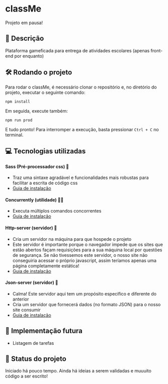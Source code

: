 # classMe

Projeto em pausa!

## :memo: Descrição
Plataforma gameficada para entrega de atividades escolares (apenas front-end por enquanto)


## :hammer_and_wrench: Rodando o projeto
Para rodar o classMe, é necessário clonar o repositório e, no diretório do projeto, executar o seguinte comando:
```
npm install
```

Em seguida, execute também:
```
npm run prod
```

E tudo pronto! Para interromper a execução, basta pressionar ```Ctrl + C``` no terminal.


## :computer: Tecnologias utilizadas
#### Sass (Pré-processador css) :nail_care:
* Traz uma sintaxe agradável e funcionalidades mais robustas para facilitar a escrita de código css
* [Guia de instalação](https://sass-lang.com/install)

#### Concurrently (utilidade) :men_wrestling:
* Executa múltiplos comandos concorrentes
* [Guia de instalação](https://www.npmjs.com/package/concurrently#install)

#### Http-server (servidor) :speech_balloon:
* Cria um servidor na máquina para que hospede o projeto
* Este servidor é importante porque o navegador impede que os sites que estão abertos façam requisições para a sua máquina local por questões de segurança. Se não tivessemos este servidor, o nosso site não conseguiria acessar o próprio javascript, assim teríamos apenas uma página completamente estática!
* [Guia de instalação](https://www.npmjs.com/package/http-server#installation)

#### Json-server (servidor) :speech_balloon:
* Calma! Este servidor aqui tem um propósito específico e diferente do anterior
* Cria um servidor que fornecerá dados (no formato JSON) para o nosso site consumir
* [Guia de instalação](https://www.npmjs.com/package/json-server#getting-started)


## :thought_balloon: Implementação futura
* Listagem de tarefas


## :traffic_light: Status do projeto
Iniciado há pouco tempo.
Ainda há ideias a serem validadas e muuuito código a ser escrito!
